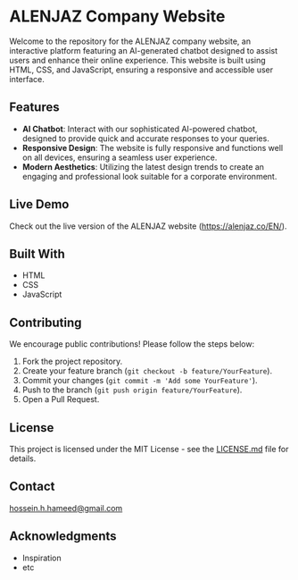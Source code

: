 # ALENJAZ Company Website

Welcome to the repository for the ALENJAZ company website, an interactive platform featuring an AI-generated chatbot designed to assist users and enhance their online experience. This website is built using HTML, CSS, and JavaScript, ensuring a responsive and accessible user interface.

## Features

- **AI Chatbot**: Interact with our sophisticated AI-powered chatbot, designed to provide quick and accurate responses to your queries.
- **Responsive Design**: The website is fully responsive and functions well on all devices, ensuring a seamless user experience.
- **Modern Aesthetics**: Utilizing the latest design trends to create an engaging and professional look suitable for a corporate environment.

## Live Demo

Check out the live version of the ALENJAZ website (https://alenjaz.co/EN/).

## Built With

- HTML
- CSS
- JavaScript

## Contributing

We encourage public contributions! Please follow the steps below:

1. Fork the project repository.
2. Create your feature branch (`git checkout -b feature/YourFeature`).
3. Commit your changes (`git commit -m 'Add some YourFeature'`).
4. Push to the branch (`git push origin feature/YourFeature`).
5. Open a Pull Request.

## License

This project is licensed under the MIT License - see the [LICENSE.md](LICENSE) file for details.

## Contact

hossein.h.hameed@gmail.com

## Acknowledgments
- Inspiration
- etc

